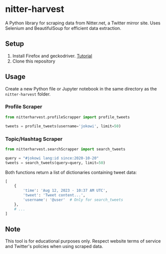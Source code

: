 # nitter-harvest

A Python library for scraping data from Nitter.net, a Twitter mirror site. Uses Selenium and BeautifulSoup for efficient data extraction.

## Setup

1. Install Firefox and geckodriver. [Tutorial](https://www.youtube.com/watch?v=4NxqmX6F6po)
2. Clone this repository

## Usage

Create a new Python file or Jupyter notebook in the same directory as the `nitter-harvest` folder.

### Profile Scraper

```python
from nitterharvest.profileScrapper import profile_tweets

tweets = profile_tweets(username='jokowi', limit=50)
```

### Topic/Hashtag Scraper

```python
from nitterharvest.searchScrapper import search_tweets

query = "#jokowi lang:id since:2020-10-20"
tweets = search_tweets(query=query, limit=50)
```

Both functions return a list of dictionaries containing tweet data:

```python
[
    {
        'time': 'Aug 12, 2023 · 10:37 AM UTC',
        'tweet': 'Tweet content...',
        'username': '@user'  # Only for search_tweets
    },
    # ...
]
```

## Note

This tool is for educational purposes only. Respect website terms of service and Twitter's policies when using scraped data.
